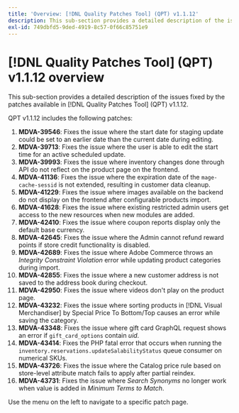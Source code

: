 ```yaml
---
title: 'Overview: [!DNL Quality Patches Tool] (QPT) v1.1.12'
description: This sub-section provides a detailed description of the issues fixed by the patches available in [!DNL Quality Patches Tool] (QPT) v1.1.12.
exl-id: 749dbfd5-9ded-4919-8c57-0f66c85751e9
---
```

# [!DNL Quality Patches Tool] (QPT) v1.1.12 overview

This sub-section provides a detailed description of the issues fixed by the patches available in [!DNL Quality Patches Tool] (QPT) v1.1.12.

QPT v1.1.12 includes the following patches:

1. **MDVA-39546**: Fixes the issue where the start date for staging update could be set to an earlier date than the current date during editing.
1. **MDVA-39713**: Fixes the issue where the user is able to edit the start time for an active scheduled update.
1. **MDVA-39993**: Fixes the issue where inventory changes done through API do not reflect on the product page on the frontend.
1. **MDVA-41136**: Fixes the issue where the expiration date of the `mage-cache-sessid` is not extended, resulting in customer data cleanup.
1. **MDVA-41229**: Fixes the issue where images available on the backend do not display on the frontend after configurable products import.
1. **MDVA-41628**: Fixes the issue where existing restricted admin users get access to the new resources when new modules are added.
1. **MDVA-42410**: Fixes the issue where coupon reports display only the default base currency.
1. **MDVA-42645**: Fixes the issue where the Admin cannot refund reward points if store credit functionality is disabled.
1. **MDVA-42689**: Fixes the issue where Adobe Commerce throws an *Integrity Constraint Violation* error while updating product categories during import.
1. **MDVA-42855**: Fixes the issue where a new customer address is not saved to the address book during checkout.
1. **MDVA-42950**: Fixes the issue where videos don't play on the product page.
1. **MDVA-43232**: Fixes the issue where sorting products in [!DNL Visual Merchandiser] by Special Price To Bottom/Top causes an error while saving the category.
1. **MDVA-43348**: Fixes the issue where gift card GraphQL request shows an error if `gift_card_options` contain *uid*.
1. **MDVA-43414**: Fixes the PHP fatal error that occurs when running the `inventory.reservations.updateSalabilityStatus` queue consumer on numerical SKUs.
1. **MDVA-43726**: Fixes the issue where the Catalog price rule based on store-level attribute match fails to apply after partial reindex.
1. **MDVA-43731**: Fixes the issue where *Search Synonyms* no longer work when value is added in *Minimum Terms to Match*.

Use the menu on the left to navigate to a specific patch page.
